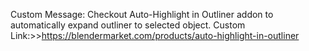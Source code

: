 Custom Message: Checkout Auto-Highlight in Outliner addon to automatically expand outliner to selected object.
Custom Link:>>https://blendermarket.com/products/auto-highlight-in-outliner

